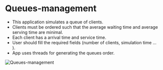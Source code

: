 # Queues-management
* This application simulates a queue of clients.
* Clients must be ordered such that the average waiting time and average serving time are minimal.
* Each client has a arrival time and service time.
* User should fill the required fields (number of clients, simulation time ... ).
* App uses threads for generating the queues order.

![Queues-management](https://user-images.githubusercontent.com/92223898/224186468-31e9f3f6-b968-4f2a-baf9-2bfdaef7a0e9.png)
